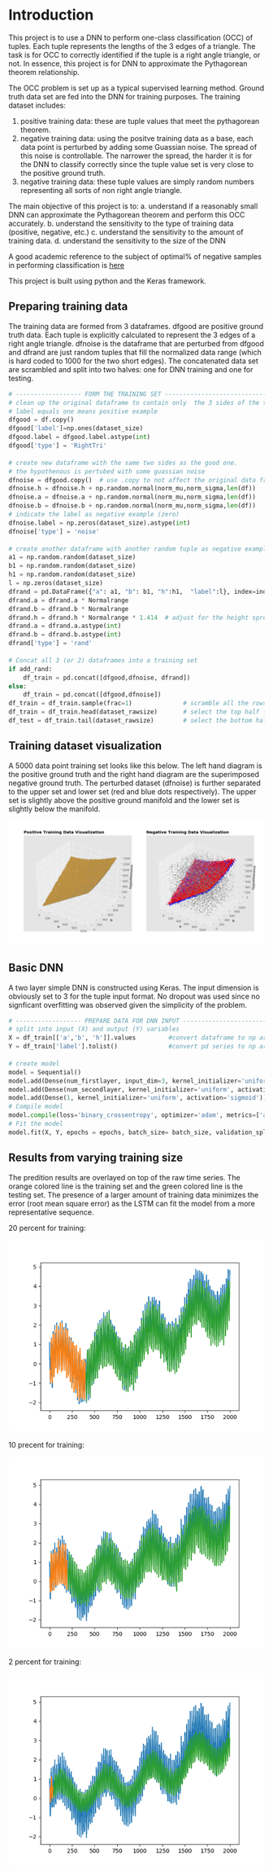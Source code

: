 # Introduction

This project is to use a DNN to perform one-class classification (OCC) of tuples.  Each tuple represents the lengths of the 3 edges of a triangle.  The task is for OCC to correctly identified if the tuple is a right angle triangle, or not. In essence, this project is for DNN to approximate the Pythagorean theorem relationship. 

The OCC problem is set up as a typical supervised learning method.  Ground truth data set are fed into the DNN for training purposes. The training dataset includes:

1.  positive training data: these are tuple values that meet the pythagorean theorem.
2.  negative training data: using the positve training data as a base, each data point is perturbed by adding some Guassian noise.  The spread of this noise is controllable.  The narrower the spread, the harder it is for the DNN to classify correctly since the tuple value set is very close to the positive ground truth. 
3.  negative training data: these tuple values are simply random numbers representing all sorts of non right angle triangle. 

The main objective of this project is to:
a. understand if a reasonably small DNN can approximate the Pythagorean theorem and perform this OCC accurately.
b. understand the sensitivity to the type of training data (positive, negative, etc.)
c. understand the sensitivity to the amount of training data.
d. understand the sensitivity to the size of the DNN 

A good academic reference to the subject of optimal% of negative samples in performing classification is [here](https://www.researchgate.net/publication/229039329_Determining_the_optimal_percent_of_negative_examples_used_in_training_the_multilayer_perceptron_neural_networks)

This project is built using python and the Keras framework. 

## Preparing training data

The training data are formed from 3 dataframes.  dfgood are positive ground truth data. Each tuple is explicitly calculated to represent the 3 edges of a right angle triangle.  dfnoise is the dataframe that are perturbed from dfgood and dfrand are just random tuples that fill the normalized data range (which is hard coded to 1000 for the two short edges). The concatenated data set are scrambled and split into two halves: one for DNN training and one for testing.  

```python
# ------------------ FORM THE TRAINING SET -----------------------------------------
# clean up the original dataframe to contain only  the 3 sides of the triangle
# label equals one means positive example
dfgood = df.copy()
dfgood['label']=np.ones(dataset_size)
dfgood.label = dfgood.label.astype(int)
dfgood['type'] = 'RightTri'

# create new dataframe with the same two sides as the good one. 
# the hypothenous is pertubed with some guassian noise
dfnoise = dfgood.copy()  # use .copy to not affect the original data frame
dfnoise.h = dfnoise.h + np.random.normal(norm_mu,norm_sigma,len(df))
dfnoise.a = dfnoise.a + np.random.normal(norm_mu,norm_sigma,len(df))
dfnoise.b = dfnoise.b + np.random.normal(norm_mu,norm_sigma,len(df))
# indicate the label as negative example (zero)
dfnoise.label = np.zeros(dataset_size).astype(int)
dfnoise['type'] = 'noise'

# create another dataframe with another random tuple as negative example
a1 = np.random.random(dataset_size)
b1 = np.random.random(dataset_size)
h1 = np.random.random(dataset_size)
l = np.zeros(dataset_size)
dfrand = pd.DataFrame({"a": a1, "b": b1, "h":h1,  "label":l}, index=index)
dfrand.a = dfrand.a * Normalrange
dfrand.b = dfrand.b * Normalrange
dfrand.h = dfrand.h * Normalrange * 1.414  # adjust for the height spread
dfrand.a = dfrand.a.astype(int)
dfrand.b = dfrand.b.astype(int)
dfrand['type'] = 'rand'

# Concat all 3 (or 2) dataframes into a training set
if add_rand:
	df_train = pd.concat([dfgood,dfnoise, dfrand])  
else:
	df_train = pd.concat([dfgood,dfnoise])
df_train = df_train.sample(frac=1) 				# scramble all the rows
df_train = df_train.head(dataset_rawsize) 		# select the top half for training
df_test = df_train.tail(dataset_rawsize)  		# select the bottom half for testing

```


## Training dataset visualization

A 5000 data point training set looks like this below. The left hand diagram is the positive ground truth and the right hand diagram are the superimposed negative ground truth.  The perturbed dataset (dfnoise) is further separated to the upper set and lower set (red and blue dots respectively).  The upper set is slightly above the positive ground manifold and the lower set is slightly below the manifold. 

![image of 5000 points training set](https://github.com/dennylslee/Pythagorean-classification-DNN/blob/master/5000TrainingSetVis.png)

## Basic DNN 

A two layer simple DNN is constructed using Keras. The input dimension is obviously set to 3 for the tuple input format.  No dropout was used since no signficant overfitting was observed given the simplicity of the problem.


```python
# ------------------ PREPARE DATA FOR DNN INPUT -----------------------------------------
# split into input (X) and output (Y) variables
X = df_train[['a','b', 'h']].values 		#convert dataframe to np array for Keras
Y = df_train['label'].tolist() 				#convert pd series to np array for Keras

# create model
model = Sequential()
model.add(Dense(num_firstlayer, input_dim=3, kernel_initializer='uniform', activation='relu'))
model.add(Dense(num_secondlayer, kernel_initializer='uniform', activation='relu'))
model.add(Dense(1, kernel_initializer='uniform', activation='sigmoid'))
# Compile model
model.compile(loss='binary_crossentropy', optimizer='adam', metrics=['accuracy'])
# Fit the model
model.fit(X, Y, epochs = epochs, batch_size= batch_size, validation_split = train_test_split, verbose=2)

```

## Results from varying training size

The predition results are overlayed on top of the raw time series.  The orange colored line is the training set and the green colored line is the testing set. The presence of a larger amount of training data minimizes the error (root mean square error) as the LSTM can fit the model from a more representative sequence. 

20 percent for training:

![image of 20pct training](https://github.com/dennylslee/time-series-LSTM/blob/master/cos-testresult-20pct-training.png)

10 precent for training:

![image of 10pct training](https://github.com/dennylslee/time-series-LSTM/blob/master/cos-testresult-10pct-training.png)

2 percent for training:

![image of 2pct training](https://github.com/dennylslee/time-series-LSTM/blob/master/cos-testresult-2pct-training.png)

